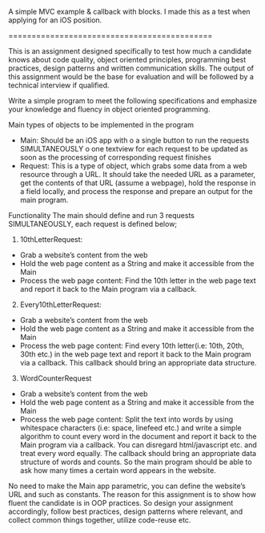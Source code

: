 A simple MVC example & callback with blocks. I made this as a test when applying for an iOS position.

============================================

This is an assignment designed specifically to test how much a candidate knows about code quality, object oriented principles, programming best practices, design patterns and written communication skills. The output of this assignment would be the base for evaluation and will be followed by a technical interview if qualified.

Write a simple program to meet the following specifications and emphasize your knowledge and fluency in object oriented programming.

Main types of objects to be implemented in the program 
-	Main: Should be an iOS app with 
  o	a single button to run the requests SIMULTANEOUSLY
  o	one textview for each request to be updated as soon as the processing of corresponding request finishes
-	Request: This is a type of object, which grabs some data from a web resource through a URL. It should take the needed URL as a parameter, get the contents of that URL (assume a webpage), hold the response in a field locally, and process the response and prepare an output for the main program.

Functionality
The main should define and run 3 requests SIMULTANEOUSLY, each request is defined below;
1) 10thLetterRequest: 
 - Grab a website’s content from the web
 - Hold the web page content as a String and make it accessible from the Main 
 - Process the web page content: Find the 10th letter in the web page text and report it back to the Main program via a callback. 

2) Every10thLetterRequest:
 - Grab a website’s content from the web
 - Hold the web page content as a String and make it accessible from the Main 
 - Process the web page content: Find every 10th letter(i.e: 10th, 20th, 30th etc.) in the web page text and report it back to the Main program via a callback. This callback should bring an appropriate data structure.

3) WordCounterRequest
 - Grab a website’s content from the web
 - Hold the web page content as a String and make it accessible from the Main 
 - Process the web page content: Split the text into words by using whitespace characters (i.e: space, linefeed etc.) and write a simple algorithm to count every word in the document and report it back to the Main program via a callback. You can disregard html/javascript etc. and treat every word equally. The callback should bring an appropriate data structure of words and counts. So the main program should be able to ask how many times a certain word appears in the website.

No need to make the Main app parametric, you can define the website’s URL and such as constants. The reason for this assignment is to show how fluent the candidate is in OOP practices. So design your assignment accordingly, follow best practices, design patterns where relevant, and collect common things together, utilize code-reuse etc.


